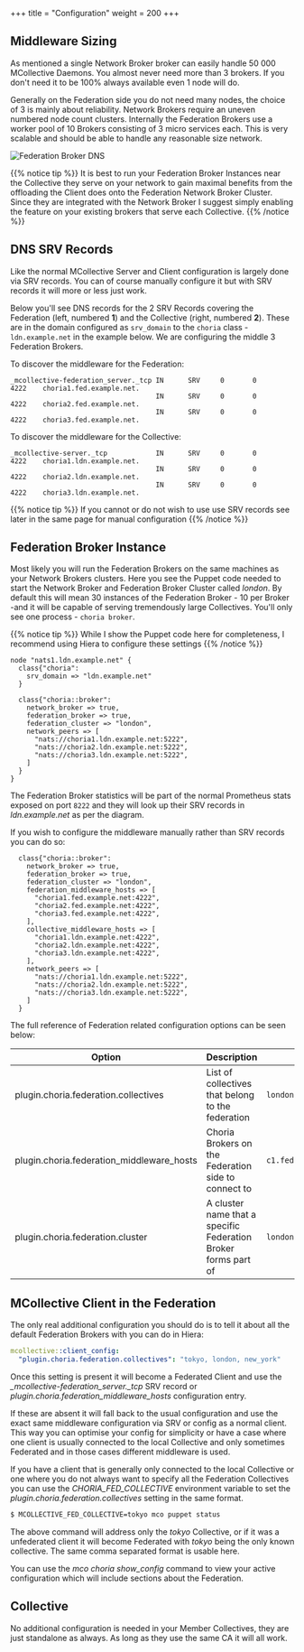 +++
title = "Configuration"
weight = 200
+++

## Middleware Sizing

As mentioned a single Network Broker broker can easily handle 50 000 MCollective Daemons.  You almost never need more than 3 brokers.  If you don't need it to be 100% always available even 1 node will do.

Generally on the Federation side you do not need many nodes, the choice of 3 is mainly about reliability.  Network Brokers require an uneven numbered node count clusters.  Internally the Federation Brokers use a worker pool of 10 Brokers consisting of 3 micro services each.  This is very scalable and should be able to handle any reasonable size network.

![Federation Broker DNS](../../federation_dns_config.png)

{{% notice tip %}}
It is best to run your Federation Broker Instances near the Collective they serve on your network to gain maximal benefits from the offloading the Client does onto the Federation Network Broker Cluster. Since they are integrated with the Network Broker I suggest simply enabling the feature on your existing brokers that serve each Collective.
{{% /notice %}}

## DNS SRV Records

Like the normal MCollective Server and Client configuration is largely done via SRV records.  You can of course manually configure it but with SRV records it will more or less just work.

Below you'll see DNS records for the 2 SRV Records covering the Federation (left, numbered **1**) and the Collective (right, numbered **2**). These are in the domain configured as `srv_domain` to the `choria` class - `ldn.example.net` in the example below.  We are configuring the middle 3 Federation Brokers.

To discover the middleware for the Federation:

```dns
_mcollective-federation_server._tcp IN      SRV     0       0       4222    choria1.fed.example.net.
                                    IN      SRV     0       0       4222    choria2.fed.example.net.
                                    IN      SRV     0       0       4222    choria3.fed.example.net.
```

To discover the middleware for the Collective:

```dns
_mcollective-server._tcp            IN      SRV     0       0       4222    choria1.ldn.example.net.
                                    IN      SRV     0       0       4222    choria2.ldn.example.net.
                                    IN      SRV     0       0       4222    choria3.ldn.example.net.
```

{{% notice tip %}}
If you cannot or do not wish to use use SRV records see later in the same page for manual configuration
{{% /notice %}}

## Federation Broker Instance

Most likely you will run the Federation Brokers on the same machines as your Network Brokers clusters. Here you see the Puppet code needed to start the Network Broker and Federation Broker Cluster called *london*. By default this will mean 30 instances of the Federation Broker - 10 per Broker -and it will be capable of serving tremendously large Collectives.  You'll only see one process - `choria broker`.

{{% notice tip %}}
While I show the Puppet code here for completeness, I recommend using Hiera to configure these settings
{{% /notice %}}

```puppet
node "nats1.ldn.example.net" {
  class{"choria":
    srv_domain => "ldn.example.net"
  }

  class{"choria::broker":
    network_broker => true,
    federation_broker => true,
    federation_cluster => "london",
    network_peers => [
      "nats://choria1.ldn.example.net:5222",
      "nats://choria2.ldn.example.net:5222",
      "nats://choria3.ldn.example.net:5222",
    ]
  }
}
```

The Federation Broker statistics will be part of the normal Prometheus stats exposed on port `8222` and they will look up their SRV records in *ldn.example.net* as per the diagram.

If you wish to configure the middleware manually rather than SRV records you can do so:

```puppet
  class{"choria::broker":
    network_broker => true,
    federation_broker => true,
    federation_cluster => "london",
    federation_middleware_hosts => [
      "choria1.fed.example.net:4222",
      "choria2.fed.example.net:4222",
      "choria3.fed.example.net:4222",
    ],
    collective_middleware_hosts => [
      "choria1.ldn.example.net:4222",
      "choria2.ldn.example.net:4222",
      "choria3.ldn.example.net:4222",
    ],
    network_peers => [
      "nats://choria1.ldn.example.net:5222",
      "nats://choria2.ldn.example.net:5222",
      "nats://choria3.ldn.example.net:5222",
    ]
  }
```

The full reference of Federation related configuration options can be seen below:

|Option|Description|Sample|
|------|-----------|------|
|plugin.choria.federation.collectives|List of collectives that belong to the federation|`london,tokyo,new_york`|
|plugin.choria.federation_middleware_hosts|Choria Brokers on the Federation side to connect to|`c1.fed.example.net:4222,c2.fed.example.net:4222`|
|plugin.choria.federation.cluster|A cluster name that a specific Federation Broker forms part of|`london`|

## MCollective Client in the Federation

The only real additional configuration you should do is to tell it about all the default Federation Brokers with you can do in Hiera:

```yaml
mcollective::client_config:
  "plugin.choria.federation.collectives": "tokyo, london, new_york"
```

Once this setting is present it will become a Federated Client and use the *_mcollective-federation_server._tcp* SRV record or *plugin.choria.federation_middleware_hosts* configuration entry.

If these are absent it will fall back to the usual configuration and use the exact same middleware configuration via SRV or config as a normal client. This way you can optimise your config for simplicity or have a case where one client is usually connected to the local Collective and only sometimes Federated and in those cases different middleware is used.

If you have a client that is generally only connected to the local Collective or one where you do not always want to specify all the Federation Collectives you can use the *CHORIA_FED_COLLECTIVE* environment variable to set the *plugin.choria.federation.collectives* setting in the same format.

```bash
$ MCOLLECTIVE_FED_COLLECTIVE=tokyo mco puppet status
```

The above command will address only the *tokyo* Collective, or if it was a unfederated client it will become Federated with *tokyo* being the only known collective.  The same comma separated format is usable here.

You can use the *mco choria show_config* command to view your active configuration which will include sections about the Federation.

## Collective

No additional configuration is needed in your Member Collectives, they are just standalone as always.  As long as they use the same CA it will all work.
